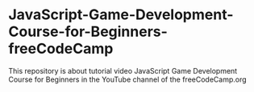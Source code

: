 # JavaScript-Game-Development-Course-for-Beginners-freeCodeCamp
This repository is about tutorial video JavaScript Game Development Course for Beginners in the YouTube channel of the freeCodeCamp.org
